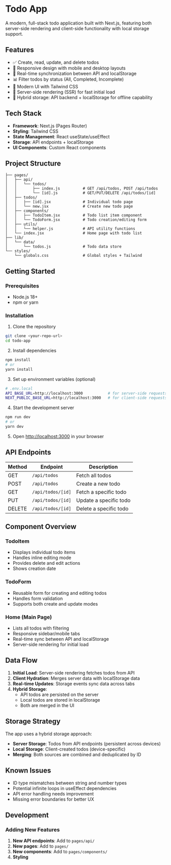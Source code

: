 # Todo App

A modern, full-stack todo application built with Next.js, featuring both server-side rendering and client-side functionality with local storage support.

## Features

- ✅ Create, read, update, and delete todos
- 📱 Responsive design with mobile and desktop layouts
- 🔄 Real-time synchronization between API and localStorage
- 📊 Filter todos by status (All, Completed, Incomplete)
- 🎨 Modern UI with Tailwind CSS
- 🚀 Server-side rendering (SSR) for fast initial load
- 💾 Hybrid storage: API backend + localStorage for offline capability

## Tech Stack

- **Framework**: Next.js (Pages Router)
- **Styling**: Tailwind CSS
- **State Management**: React useState/useEffect
- **Storage**: API endpoints + localStorage
- **UI Components**: Custom React components

## Project Structure

```
├── pages/
│   ├── api/
│   │   └── todos/
│   │       ├── index.js          # GET /api/todos, POST /api/todos
│   │       └── [id].js           # GET/PUT/DELETE /api/todos/[id]
│   ├── todos/
│   │   ├── [id].jsx              # Individual todo page
│   │   └── new.jsx               # Create new todo page
│   ├── components/
│   │   ├── TodoItem.jsx          # Todo list item component
│   │   └── TodoForm.jsx          # Todo creation/editing form
│   ├── utils/
│   │   └── helper.js             # API utility functions
│   └── index.jsx                 # Home page with todo list
├── lib/
│   └── data/
│       └── todos.js              # Todo data store
└── styles/
    └── globals.css               # Global styles + Tailwind
```

## Getting Started

### Prerequisites

- Node.js 18+ 
- npm or yarn

### Installation

1. Clone the repository
```bash
git clone <your-repo-url>
cd todo-app
```

2. Install dependencies
```bash
npm install
# or
yarn install
```

3. Set up environment variables (optional)
```bash
# .env.local
API_BASE_URL=http://localhost:3000           # for server-side requests
NEXT_PUBLIC_BASE_URL=http://localhost:3000   # for client-side requests
```

4. Start the development server
```bash
npm run dev
# or
yarn dev
```

5. Open [http://localhost:3000](http://localhost:3000) in your browser

## API Endpoints

| Method | Endpoint | Description |
|--------|----------|-------------|
| GET | `/api/todos` | Fetch all todos |
| POST | `/api/todos` | Create a new todo |
| GET | `/api/todos/[id]` | Fetch a specific todo |
| PUT | `/api/todos/[id]` | Update a specific todo |
| DELETE | `/api/todos/[id]` | Delete a specific todo |

## Component Overview

### TodoItem
- Displays individual todo items
- Handles inline editing mode
- Provides delete and edit actions
- Shows creation date

### TodoForm
- Reusable form for creating and editing todos
- Handles form validation
- Supports both create and update modes

### Home (Main Page)
- Lists all todos with filtering
- Responsive sidebar/mobile tabs
- Real-time sync between API and localStorage
- Server-side rendering for initial load

## Data Flow

1. **Initial Load**: Server-side rendering fetches todos from API
2. **Client Hydration**: Merges server data with localStorage data
3. **Real-time Updates**: Storage events sync data across tabs
4. **Hybrid Storage**: 
   - API todos are persisted on the server
   - Local todos are stored in localStorage
   - Both are merged in the UI

## Storage Strategy

The app uses a hybrid storage approach:

- **Server Storage**: Todos from API endpoints (persistent across devices)
- **Local Storage**: Client-created todos (device-specific)
- **Merging**: Both sources are combined and deduplicated by ID

## Known Issues

- ID type mismatches between string and number types
- Potential infinite loops in useEffect dependencies
- API error handling needs improvement
- Missing error boundaries for better UX

## Development

### Adding New Features

1. **New API endpoints**: Add to `pages/api/`
2. **New pages**: Add to `pages/`
3. **New components**: Add to `pages/components/`
4. **Styling**
